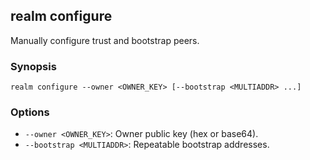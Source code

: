 ## realm configure

Manually configure trust and bootstrap peers.

### Synopsis

```
realm configure --owner <OWNER_KEY> [--bootstrap <MULTIADDR> ...]
```

### Options

- `--owner <OWNER_KEY>`: Owner public key (hex or base64).
- `--bootstrap <MULTIADDR>`: Repeatable bootstrap addresses.



